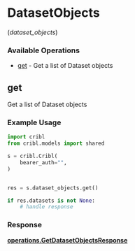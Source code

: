 # DatasetObjects
(*dataset_objects*)

### Available Operations

* [get](#get) - Get a list of Dataset objects

## get

Get a list of Dataset objects

### Example Usage

```python
import cribl
from cribl.models import shared

s = cribl.Cribl(
    bearer_auth="",
)


res = s.dataset_objects.get()

if res.datasets is not None:
    # handle response
```


### Response

**[operations.GetDatasetObjectsResponse](../../models/operations/getdatasetobjectsresponse.md)**

